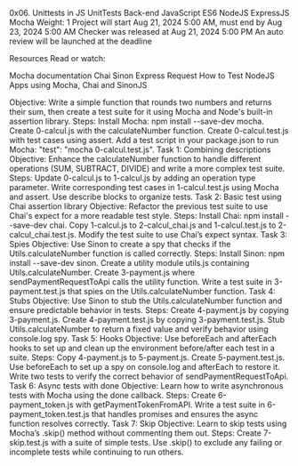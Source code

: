 0x06. Unittests in JS
UnitTests
Back-end
JavaScript
ES6
NodeJS
ExpressJS
Mocha
 Weight: 1
 Project will start Aug 21, 2024 5:00 AM, must end by Aug 23, 2024 5:00 AM
 Checker was released at Aug 21, 2024 5:00 PM
 An auto review will be launched at the deadline


Resources
Read or watch:

Mocha documentation
Chai
Sinon
Express
Request
How to Test NodeJS Apps using Mocha, Chai and SinonJS

Objective: Write a simple function that rounds two numbers and returns their sum, then create a test suite for it using Mocha and Node's built-in assertion library.
Steps:
Install Mocha: npm install --save-dev mocha.
Create 0-calcul.js with the calculateNumber function.
Create 0-calcul.test.js with test cases using assert.
Add a test script in your package.json to run Mocha: "test": "mocha 0-calcul.test.js".
Task 1: Combining descriptions
Objective: Enhance the calculateNumber function to handle different operations (SUM, SUBTRACT, DIVIDE) and write a more complex test suite.
Steps:
Update 0-calcul.js to 1-calcul.js by adding an operation type parameter.
Write corresponding test cases in 1-calcul.test.js using Mocha and assert.
Use describe blocks to organize tests.
Task 2: Basic test using Chai assertion library
Objective: Refactor the previous test suite to use Chai's expect for a more readable test style.
Steps:
Install Chai: npm install --save-dev chai.
Copy 1-calcul.js to 2-calcul_chai.js and 1-calcul.test.js to 2-calcul_chai.test.js.
Modify the test suite to use Chai’s expect syntax.
Task 3: Spies
Objective: Use Sinon to create a spy that checks if the Utils.calculateNumber function is called correctly.
Steps:
Install Sinon: npm install --save-dev sinon.
Create a utility module utils.js containing Utils.calculateNumber.
Create 3-payment.js where sendPaymentRequestToApi calls the utility function.
Write a test suite in 3-payment.test.js that spies on the Utils.calculateNumber function.
Task 4: Stubs
Objective: Use Sinon to stub the Utils.calculateNumber function and ensure predictable behavior in tests.
Steps:
Create 4-payment.js by copying 3-payment.js.
Create 4-payment.test.js by copying 3-payment.test.js.
Stub Utils.calculateNumber to return a fixed value and verify behavior using console.log spy.
Task 5: Hooks
Objective: Use beforeEach and afterEach hooks to set up and clean up the environment before/after each test in a suite.
Steps:
Copy 4-payment.js to 5-payment.js.
Create 5-payment.test.js.
Use beforeEach to set up a spy on console.log and afterEach to restore it.
Write two tests to verify the correct behavior of sendPaymentRequestToApi.
Task 6: Async tests with done
Objective: Learn how to write asynchronous tests with Mocha using the done callback.
Steps:
Create 6-payment_token.js with getPaymentTokenFromAPI.
Write a test suite in 6-payment_token.test.js that handles promises and ensures the async function resolves correctly.
Task 7: Skip
Objective: Learn to skip tests using Mocha’s .skip() method without commenting them out.
Steps:
Create 7-skip.test.js with a suite of simple tests.
Use .skip() to exclude any failing or incomplete tests while continuing to run others.


